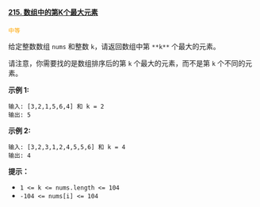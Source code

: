 #### [215. 数组中的第K个最大元素](https://leetcode-cn.com/problems/kth-largest-element-in-an-array/)

<font color=orange>`中等`</font>

给定整数数组 `nums` 和整数 `k`，请返回数组中第 `**k**` 个最大的元素。

请注意，你需要找的是数组排序后的第 `k` 个最大的元素，而不是第 `k` 个不同的元素。

 

**示例 1:**

```
输入: [3,2,1,5,6,4] 和 k = 2
输出: 5
```

**示例 2:**

```
输入: [3,2,3,1,2,4,5,5,6] 和 k = 4
输出: 4
```

 

**提示：**

- `1 <= k <= nums.length <= 104`
- `-104 <= nums[i] <= 104`